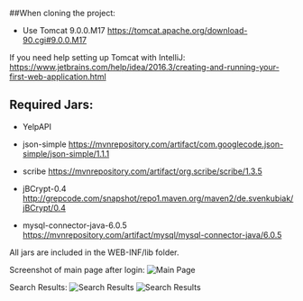 ##When cloning the project:
  - Use Tomcat 9.0.0.M17 https://tomcat.apache.org/download-90.cgi#9.0.0.M17

If you need help setting up Tomcat with IntelliJ:
https://www.jetbrains.com/help/idea/2016.3/creating-and-running-your-first-web-application.html


## Required Jars:
- YelpAPI

- json-simple https://mvnrepository.com/artifact/com.googlecode.json-simple/json-simple/1.1.1
- scribe https://mvnrepository.com/artifact/org.scribe/scribe/1.3.5
- jBCrypt-0.4 http://grepcode.com/snapshot/repo1.maven.org/maven2/de.svenkubiak/jBCrypt/0.4
- mysql-connector-java-6.0.5 https://mvnrepository.com/artifact/mysql/mysql-connector-java/6.0.5

All jars are included in the WEB-INF/lib folder.

Screenshot of main page after login:
![Main Page](http://i.imgur.com/OkJ27KE.png)

Search Results:
![Search Results](http://i.imgur.com/sZjroJf.png)
![Search Results](http://i.imgur.com/NSSQRoR.png)
